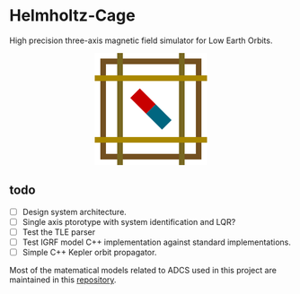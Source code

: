 # Helmholtz-Cage
High precision three-axis magnetic field simulator for Low Earth Orbits.

<p align="center">
  <img src="https://github.com/risherlock/Helmholtz-Cage/blob/main/documents/logo/logo.png" width="200">
</p>

## todo
- [ ] Design system architecture.
- [ ] Single axis ptorotype with system identification and LQR?
- [ ] Test the TLE parser
- [ ] Test IGRF model C++ implementation against standard implementations.
- [ ] Simple C++ Kepler orbit propagator.

Most of the matematical models related to ADCS used in this project are maintained in this [repository](https://github.com/risherlock/ADCS).
